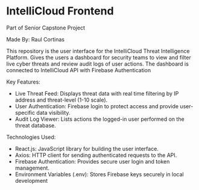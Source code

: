 # IntelliCloud Frontend

Part of Senior Capstone Project

Made By: Raul Cortinas

This repository is the user interface for the IntelliCloud Threat Intelligence Platform. Gives the users a dashboard for security teams to view and filter live cyber threats and review audit logs of user actions. The dashboard is connected to IntelliCloud API with Firebase Authentication

Key Features:
- Live Threat Feed: Displays threat data with real time filtering by IP address and threat-level (1-10 scale).
- User Authentication: Firebase login to protect access and provide user-specific data visibility.
- Audit Log Viewer: Lists actions the logged-in user performed on the threat database.

Technologies Used:
- React.js: JavaScript library for building the user interface.
- Axios: HTTP client for sending authenticated requests to the API.
- Firebase Authentication: Provides secure user login and token management.
- Environment Variables (.env): Stores Firebase keys securely in local development 
